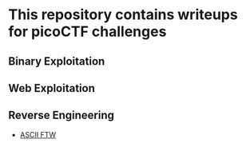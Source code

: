 # This repository contains writeups for picoCTF challenges

Binary Exploitation
---
Web Exploitation
---
Reverse Engineering
---
- [ASCII FTW](Reverse_Engineering/ASCII_FTW.md)
